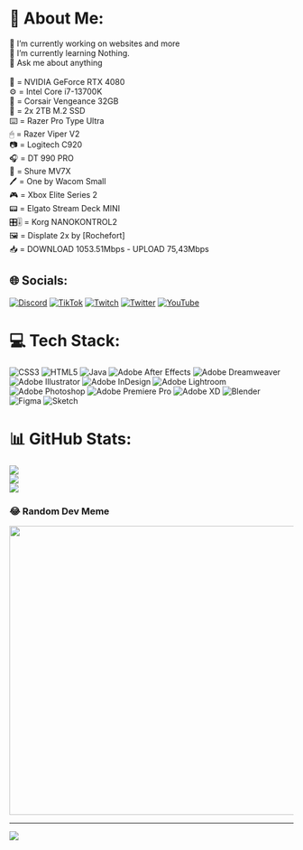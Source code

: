 # 💫 About Me:
🔭 I’m currently working on websites and more <br>🌱 I’m currently learning Nothing.<br>💬 Ask me about anything<br><br>🎥 = NVIDIA GeForce RTX 4080<br>⚙️ = Intel Core i7-13700K<br>💾 = Corsair Vengeance 32GB<br>💾 = 2x 2TB M.2 SSD <br>⌨️ = Razer Pro Type Ultra <br>🖱 = Razer Viper V2<br>📷 = Logitech C920<br>🎧 = DT 990 PRO<br>🎤 = Shure MV7X<br>🖊 = One by Wacom Small<br>🎮 = Xbox Elite Series 2<br>📟 = Elgato Stream Deck MINI <br>🎛🎚 = Korg NANOKONTROL2<br>🖼️ = Displate 2x by [Rochefort]<br>📥 = DOWNLOAD 1053.51Mbps - UPLOAD 75,43Mbps


## 🌐 Socials:
[![Discord](https://img.shields.io/badge/Discord-%237289DA.svg?logo=discord&logoColor=white)](htttps://discord.gg/Tfj2gTcEar) [![TikTok](https://img.shields.io/badge/TikTok-%23000000.svg?logo=TikTok&logoColor=white)](https://tiktok.com/@zerlax___) [![Twitch](https://img.shields.io/badge/Twitch-%239146FF.svg?logo=Twitch&logoColor=white)](https://twitch.tv/Zerlax___) [![Twitter](https://img.shields.io/badge/Twitter-%231DA1F2.svg?logo=Twitter&logoColor=white)](https://twitter.com/Zerlax_) [![YouTube](https://img.shields.io/badge/YouTube-%23FF0000.svg?logo=YouTube&logoColor=white)](https://youtube.com/c/UCQPNMviWUdnyRvgTLdFMoZQ) 

# 💻 Tech Stack:
![CSS3](https://img.shields.io/badge/css3-%231572B6.svg?style=for-the-badge&logo=css3&logoColor=white) ![HTML5](https://img.shields.io/badge/html5-%23E34F26.svg?style=for-the-badge&logo=html5&logoColor=white) ![Java](https://img.shields.io/badge/java-%23ED8B00.svg?style=for-the-badge&logo=java&logoColor=white) ![Adobe After Effects](https://img.shields.io/badge/Adobe%20After%20Effects-9999FF.svg?style=for-the-badge&logo=Adobe%20After%20Effects&logoColor=white) ![Adobe Dreamweaver](https://img.shields.io/badge/Adobe%20Dreamweaver-FF61F6.svg?style=for-the-badge&logo=Adobe%20Dreamweaver&logoColor=white) ![Adobe Illustrator](https://img.shields.io/badge/adobeillustrator-%23FF9A00.svg?style=for-the-badge&logo=adobeillustrator&logoColor=white) ![Adobe InDesign](https://img.shields.io/badge/Adobe%20InDesign-49021F?style=for-the-badge&logo=adobeindesign&logoColor=white) ![Adobe Lightroom](https://img.shields.io/badge/Adobe%20Lightroom-31A8FF.svg?style=for-the-badge&logo=Adobe%20Lightroom&logoColor=white) ![Adobe Photoshop](https://img.shields.io/badge/adobephotoshop-%2331A8FF.svg?style=for-the-badge&logo=adobephotoshop&logoColor=white) ![Adobe Premiere Pro](https://img.shields.io/badge/Adobe%20Premiere%20Pro-9999FF.svg?style=for-the-badge&logo=Adobe%20Premiere%20Pro&logoColor=white) ![Adobe XD](https://img.shields.io/badge/Adobe%20XD-470137?style=for-the-badge&logo=Adobe%20XD&logoColor=#FF61F6) ![Blender](https://img.shields.io/badge/blender-%23F5792A.svg?style=for-the-badge&logo=blender&logoColor=white) 	![Figma](https://img.shields.io/badge/figma-%23F24E1E.svg?style=for-the-badge&logo=figma&logoColor=white) ![Sketch](https://img.shields.io/badge/Sketch-FFB387?style=for-the-badge&logo=sketch&logoColor=black)
# 📊 GitHub Stats:
![](https://github-readme-stats.vercel.app/api?username=Zerllax&theme=dark&hide_border=false&include_all_commits=true&count_private=false)<br/>
![](https://github-readme-streak-stats.herokuapp.com/?user=Zerllax&theme=dark&hide_border=false)<br/>
![](https://github-readme-stats.vercel.app/api/top-langs/?username=Zerllax&theme=dark&hide_border=false&include_all_commits=true&count_private=false&layout=compact)

### 😂 Random Dev Meme
<img src="https://random-memer.herokuapp.com/" width="512px"/>

---
[![](https://visitcount.itsvg.in/api?id=Zerllax&icon=0&color=0)](https://visitcount.itsvg.in)
